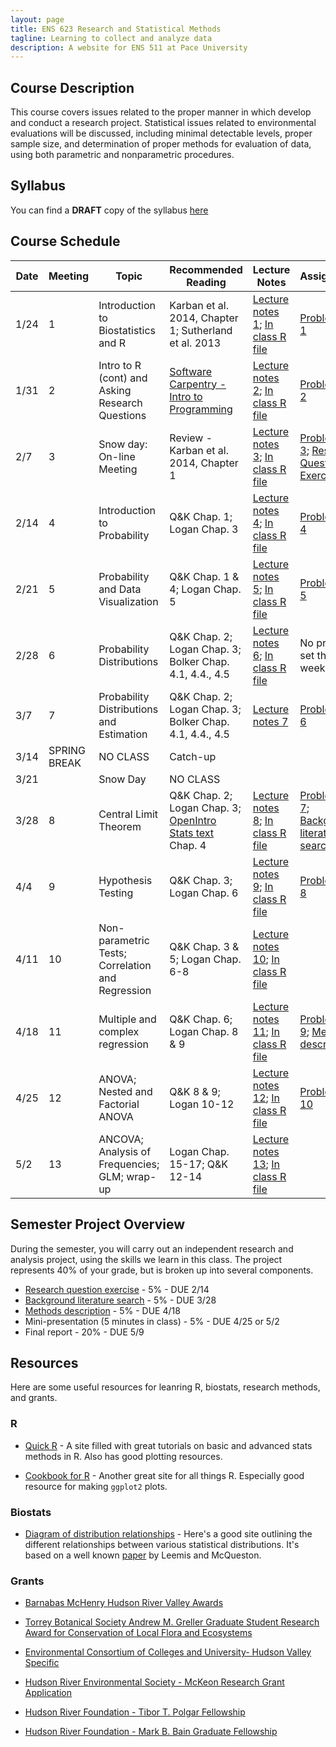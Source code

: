 ```yaml
---
layout: page
title: ENS 623 Research and Statistical Methods
tagline: Learning to collect and analyze data
description: A website for ENS 511 at Pace University
---
```


## Course Description

This course covers issues related to the proper manner in which develop and conduct a research project. Statistical issues related to environmental evaluations will be discussed, including minimal detectable levels, proper sample size, and determination of proper methods for evaluation of data, using both parametric and nonparametric procedures. 

## Syllabus

You can find a **DRAFT** copy of the syllabus [here](pages/syllabus.html)

## Course Schedule

|Date |Meeting | Topic | Recommended Reading | Lecture Notes | Assignment |
|-----|--------|-------|---------|---------------|------------|
|1/24 | 1 |Introduction to Biostatistics and R |Karban et al. 2014, Chapter 1; Sutherland et al. 2013| [Lecture notes 1](http://mlammens.github.io/ENS-623-Research-Stats/lectures/Lecture-1.html); [In class R file](http://mlammens.github.io/ENS-623-Research-Stats/lectures/Meeting-1-InClass.R)|[Problem Set 1](http://mlammens.github.io/ENS-623-Research-Stats/problem_sets/Problem-set-1.html) |
|1/31  | 2 |Intro to R (cont) and Asking Research Questions|[Software Carpentry - Intro to Programming](http://swcarpentry.github.io/r-novice-inflammation/)| [Lecture notes 2](http://mlammens.github.io/ENS-623-Research-Stats/lectures/Lecture-2.html); [In class R file](http://mlammens.github.io/ENS-623-Research-Stats/lectures/Meeting-2-InClass.R)|[Problem Set 2](http://mlammens.github.io/ENS-623-Research-Stats/problem_sets/Problem-set-2.html) |
|2/7  | 3 |Snow day: On-line Meeting |Review - Karban et al. 2014, Chapter 1|[Lecture notes 3](http://mlammens.github.io/ENS-623-Research-Stats/lectures/Lecture-3.html); [In class R file](http://mlammens.github.io/ENS-623-Research-Stats/lectures/Lecture-3-InClass.html) | [Problem Set 3](http://mlammens.github.io/ENS-623-Research-Stats/problem_sets/Problem-set-3.html); [Research Question Exercise](pages/research-question-exercise.html)|
|2/14 | 4 |Introduction to Probability|Q&K Chap. 1; Logan Chap. 3|[Lecture notes 4](http://mlammens.github.io/ENS-623-Research-Stats/lectures/Lecture-4.html); [In class R file](http://mlammens.github.io/ENS-623-Research-Stats/lectures/Meeting-4-InClass.R) |[Problem Set 4](http://mlammens.github.io/ENS-623-Research-Stats/problem_sets/Problem-set-4.html) |
|2/21 | 5 |Probability and Data Visualization |Q&K Chap. 1 & 4; Logan Chap. 5 |[Lecture notes 5](http://mlammens.github.io/ENS-623-Research-Stats/lectures/Lecture-5.html); [In class R file](http://mlammens.github.io/ENS-623-Research-Stats/lectures/Meeting-5-InClass.R) |[Problem Set 5](http://mlammens.github.io/ENS-623-Research-Stats/problem_sets/Problem-set-5.html) |
|2/28 | 6 |Probability Distributions |Q&K Chap. 2; Logan Chap. 3; Bolker Chap. 4.1, 4.4., 4.5  |[Lecture notes 6](http://mlammens.github.io/ENS-623-Research-Stats/lectures/Lecture-6.html); [In class R file](http://mlammens.github.io/ENS-623-Research-Stats/lectures/Meeting-6-InClass.R) | No problem set this week |
|3/7  | 7 |Probability Distributions and Estimation  |Q&K Chap. 2; Logan Chap. 3; Bolker Chap. 4.1, 4.4., 4.5 |[Lecture notes 7](http://mlammens.github.io/ENS-623-Research-Stats/lectures/Lecture-7.html) | [Problem Set 6](http://mlammens.github.io/ENS-623-Research-Stats/problem_sets/Problem-set-6.html)|
|3/14 | SPRING BREAK |NO CLASS |Catch-up | | |
|3/21 |  |Snow Day|NO CLASS | ||
|3/28 | 8 |Central Limit Theorem|Q&K Chap. 2; Logan Chap. 3; [OpenIntro Stats text](https://www.openintro.org/stat/textbook.php?stat_book=os) Chap. 4|[Lecture notes 8](http://mlammens.github.io/ENS-623-Research-Stats/lectures/Lecture-8.html); [In class R file](http://mlammens.github.io/ENS-623-Research-Stats/lectures/Meeting-8-InClass.R) |[Problem Set 7](http://mlammens.github.io/ENS-623-Research-Stats/problem_sets/Problem-set-7.html); [Background literature search](pages/background-lit.html)|
|4/4  | 9 |Hypothesis Testing |Q&K Chap. 3; Logan Chap. 6|[Lecture notes 9](http://mlammens.github.io/ENS-623-Research-Stats/lectures/Lecture-9.html); [In class R file](http://mlammens.github.io/ENS-623-Research-Stats/lectures/Meeting-9-InClass.R) |[Problem Set 8](http://mlammens.github.io/ENS-623-Research-Stats/problem_sets/Problem-set-8.html)|
|4/11 | 10 | Non-parametric Tests; Correlation and Regression |Q&K Chap. 3 & 5; Logan Chap. 6-8|[Lecture notes 10](http://mlammens.github.io/ENS-623-Research-Stats/lectures/Lecture-10.html); [In class R file](http://mlammens.github.io/ENS-623-Research-Stats/lectures/Meeting-10-InClass.R) | | |
|4/18 |  11 |Multiple and complex regression |Q&K Chap. 6; Logan Chap. 8 & 9 |[Lecture notes 11](http://mlammens.github.io/ENS-623-Research-Stats/lectures/Lecture-11.html); [In class R file](http://mlammens.github.io/ENS-623-Research-Stats/lectures/Meeting-11-InClass.R) |[Problem Set 9](http://mlammens.github.io/ENS-623-Research-Stats/problem_sets/Problem-set-9.html); [Methods description](pages/Methods-Description.html)  |
|4/25 | 12 |ANOVA; Nested and Factorial ANOVA |Q&K 8 & 9; Logan 10-12 | [Lecture notes 12](http://mlammens.github.io/ENS-623-Research-Stats/lectures/Lecture-12.html); [In class R file](http://mlammens.github.io/ENS-623-Research-Stats/lectures/Meeting-12-InClass.R)  | [Problem Set 10](http://mlammens.github.io/ENS-623-Research-Stats/problem_sets/Problem-set-10.html)|
|5/2  | 13 |ANCOVA; Analysis of Frequencies; GLM; wrap-up |Logan Chap. 15-17; Q&K 12-14 |[Lecture notes 13](http://mlammens.github.io/ENS-623-Research-Stats/lectures/Lecture-13.html); [In class R file](http://mlammens.github.io/Biostats/lectures/Lecture-11-InClass.R) |  |


<!---
### Topics to cover

* 
* Hypothesis Testing, Non-parametric Methods, Introduction to Linear Models
* [Correlation](https://xkcd.com/552/)
* 
* 
--->

## Semester Project Overview

During the semester, you will carry out an independent research and analysis project, using the skills we learn in this class. 
The project represents 40% of your grade, but is broken up into several components. 

* [Research question exercise](pages/research-question-exercise.html) - 5% - DUE 2/14
* [Background literature search](pages/background-lit.html) - 5% - DUE 3/28
* [Methods description](pages/Methods-Description.html) - 5% - DUE 4/18
* Mini-presentation (5 minutes in class) - 5% - DUE 4/25 or 5/2
* Final report - 20% - DUE 5/9


## Resources

Here are some useful resources for leanring R, biostats, research methods, and grants.

### R

* [Quick R](http://www.statmethods.net/) - A site filled with great tutorials on basic and advanced stats methods in R. Also has good plotting resources.

* [Cookbook for R](http://www.cookbook-r.com/) - Another great site for all things R. Especially good resource for making `ggplot2` plots.

### Biostats

* [Diagram of distribution relationships](http://www.johndcook.com/blog/distribution_chart/) - Here's a good site outlining the different relationships between various statistical distributions. It's based on a well known 
[paper](http://www.math.wm.edu/~leemis/2008amstat.pdf) by Leemis and McQueston.

### Grants

* [Barnabas McHenry Hudson River Valley Awards](https://www.openspaceinstitute.org/funds/mchenry)

* [Torrey Botanical Society Andrew M. Greller Graduate Student Research Award for Conservation of Local Flora and Ecosystems](http://www.torreybotanical.org/grants-awards/torrey-botanical-society-andrew-m-greller-graduate-student-research-award-for-conservation-of-local-flora-and-ecosystems/)

* [Environmental Consortium of Colleges and University- Hudson Valley Specific](http://environmentalconsortium.org/resources/scholarships/scholarships.html)

* [Hudson River Environmental Society - McKeon Research Grant Application](http://www.hres.org/joomla/images/mckeon_research_grant_application_2018.pdf)

* [Hudson River Foundation - Tibor T. Polgar Fellowship](http://www.hudsonriver.org/?x=polgar)

* [Hudson River Foundation - Mark B. Bain Graduate Fellowship](http://www.hudsonriver.org/?x=graduate_fellow)